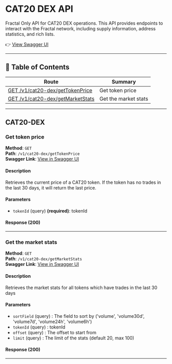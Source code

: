 # CAT20 DEX API

Fractal Only API for CAT20 DEX operations. This API provides endpoints to interact with the Fractal network, including supply information, address statistics, and rich lists.

👉 [View Swagger UI](https://open-api.unisat.io/#/)

---
## 📑 Table of Contents

| Route | Summary |
| ----- | ------- |
| [GET /v1/cat20-dex/getTokenPrice](#get-token-price) | Get token price |
| [GET /v1/cat20-dex/getMarketStats](#get-the-market-stats) | Get the market stats |

---

## CAT20-DEX

### Get token price
<a id="get-token-price"></a>

**Method**: `GET`  
**Path**: `/v1/cat20-dex/getTokenPrice`  
**Swagger Link**: [View in Swagger UI](https://open-api.unisat.io/#/CAT20-DEX/getTokenPrice)  

#### Description
Retrieves the current price of a CAT20 token. If the token has no trades in the last 30 days, it will return the last price.

#### Parameters
- `tokenId` (query) **(required)**: tokenId

#### Response (200)


---

### Get the market stats
<a id="get-the-market-stats"></a>

**Method**: `GET`  
**Path**: `/v1/cat20-dex/getMarketStats`  
**Swagger Link**: [View in Swagger UI](https://open-api.unisat.io/#/CAT20-DEX/getMarketStats)  

#### Description
Retrieves the market stats for all tokens which have trades in the last 30 days

#### Parameters
- `sortField` (query) : The field to sort by ('volume', 'volume30d', 'volume7d', 'volume24h', 'volume6h')
- `tokenId` (query) : tokenId
- `offset` (query) : The offset to start from
- `limit` (query) : The limit of the stats (default 20, max 100)

#### Response (200)


---

